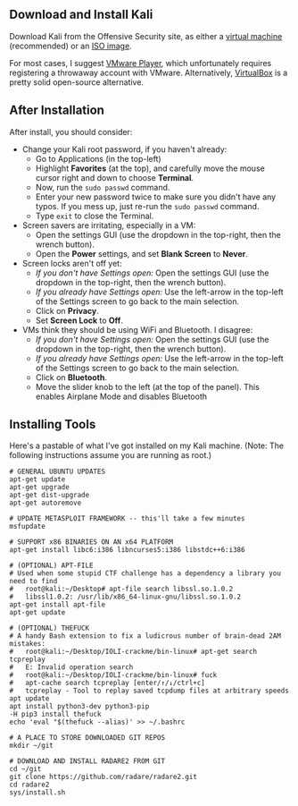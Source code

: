 ## Download and Install Kali

Download Kali from the Offensive Security site, as either a [virtual machine](https://www.offensive-security.com/kali-linux-vmware-virtualbox-image-download/) (recommended) or an [ISO image](https://www.kali.org/downloads/).

For most cases, I suggest [VMware Player](http://www.vmware.com/products/player/playerpro-evaluation.html), which unfortunately requires registering a throwaway account with VMware.  Alternatively, [VirtualBox](https://www.virtualbox.org/wiki/Downloads) is a pretty solid open-source alternative.

## After Installation

After install, you should consider:
 - Change your Kali root password, if you haven't already:
   - Go to Applications (in the top-left)
   - Highlight **Favorites** (at the top), and carefully move the mouse cursor right and down to choose **Terminal**.
   - Now, run the `sudo passwd` command.
   - Enter your new password twice to make sure you didn't have any typos.  If you mess up, just re-run the `sudo passwd` command.
   - Type `exit` to close the Terminal.
 - Screen savers are irritating, especially in a VM:
   - Open the settings GUI (use the dropdown in the top-right, then the wrench button).
   - Open the **Power** settings, and set **Blank Screen** to **Never**.
 - Screen locks aren't off yet:
   - *If you don't have Settings open:* Open the settings GUI (use the dropdown in the top-right, then the wrench button).
   - *If you already have Settings open:* Use the left-arrow in the top-left of the Settings screen to go back to the main selection.
   - Click on **Privacy**.
   - Set **Screen Lock** to **Off**.
 - VMs think they should be using WiFi and Bluetooth.  I disagree:
   - *If you don't have Settings open:* Open the settings GUI (use the dropdown in the top-right, then the wrench button).
   - *If you already have Settings open:* Use the left-arrow in the top-left of the Settings screen to go back to the main selection.
   - Click on **Bluetooth**.
   - Move the slider knob to the left (at the top of the panel).  This enables Airplane Mode and disables Bluetooth

## Installing Tools

Here's a pastable of what I've got installed on my Kali machine.  (Note: The following instructions assume you are running as root.)

```
# GENERAL UBUNTU UPDATES
apt-get update
apt-get upgrade
apt-get dist-upgrade
apt-get autoremove

# UPDATE METASPLOIT FRAMEWORK -- this'll take a few minutes
msfupdate

# SUPPORT x86 BINARIES ON AN x64 PLATFORM
apt-get install libc6:i386 libncurses5:i386 libstdc++6:i386

# (OPTIONAL) APT-FILE
# Used when some stupid CTF challenge has a dependency a library you need to find
#   root@kali:~/Desktop# apt-file search libssl.so.1.0.2
#   libssl1.0.2: /usr/lib/x86_64-linux-gnu/libssl.so.1.0.2
apt-get install apt-file
apt-get update

# (OPTIONAL) THEFUCK
# A handy Bash extension to fix a ludicrous number of brain-dead 2AM mistakes:
#   root@kali:~/Desktop/IOLI-crackme/bin-linux# apt-get search tcpreplay
#   E: Invalid operation search
#   root@kali:~/Desktop/IOLI-crackme/bin-linux# fuck
#   apt-cache search tcpreplay [enter/↑/↓/ctrl+c]
#   tcpreplay - Tool to replay saved tcpdump files at arbitrary speeds
apt update
apt install python3-dev python3-pip
-H pip3 install thefuck
echo 'eval "$(thefuck --alias)' >> ~/.bashrc

# A PLACE TO STORE DOWNLOADED GIT REPOS
mkdir ~/git

# DOWNLOAD AND INSTALL RADARE2 FROM GIT
cd ~/git
git clone https://github.com/radare/radare2.git
cd radare2
sys/install.sh

```
